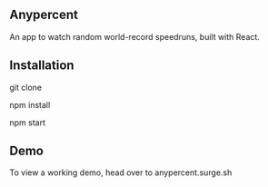 ## Anypercent

An app to watch random world-record speedruns, built with React.

## Installation

git clone

npm install

npm start

## Demo

To view a working demo, head over to anypercent.surge.sh
